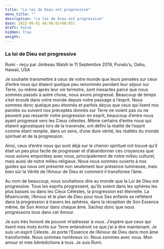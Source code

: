```yaml
---
title: "La loi de Dieu est progressive"
menu_title: ""
description: "La loi de Dieu est progressive"
date: 2022-06-01 06:00:01+00:851
draft: False
hidden: True
weight:
---
```

### La loi de Dieu est progressive

Rumi - reçu par Jimbeau Walsh le 11 Septembre 2019, Punalu’u, Oahu, Hawaii, USA

Je souhaite transmettre à ceux de votre monde que leurs pensées sur ceux d’entre nous qui étaient quelque peu renommés pendant leur séjour sur Terre, ou même après leur vie terrestre, sont inexactes parce que nous sommes passés à autre chose, nous avons progressé. Beaucoup de temps s’est écoulé dans votre monde depuis notre passage à l’esprit. Nous sommes donc quelque peu étonnés et parfois déçus que ceux qui lisent nos paroles ou suivent nos préceptes donnés sur Terre ne voient pas ou ne peuvent pas ressentir notre progression en esprit, beaucoup d’entre nous ayant progressé vers les Cieux célestes. Même certains d’entre nous qui étaient agnostiques lors de la traversée, ont défini la réalité de l’esprit comme étant remplie, dans un sens, d’une dure vérité, les réalités du monde spirituel et de la progression.

Ainsi, ceux d’entre nous qui sont déjà sur le chemin spirituel ont trouvé qu’il était un peu plus facile de progresser et d’abandonner ces croyances que nous avions emportées avec nous, principalement de notre milieu culturel, mais aussi de notre milieu religieux. Nous nous sommes ouverts à nos guides qui nous ont présenté non seulement leur présence lumineuse, mais bien sûr la Vérité de l’Amour de Dieu et comment il transforme l’âme.

Au nom de beaucoup, nous souhaitons dire au monde que la Loi de Dieu est progressive. Tous les esprits progressent, qu’ils soient dans les sphères les plus basses ou dans les Cieux Célestes, la progression est éternelle. La Miséricorde, l’Amour et le plan de Dieu pour tous Ses enfants se reflètent dans la progression à travers les sphères, dans la réception de Son Essence même, de Son Amour dans chaque âme. Sachez donc que nous progressons tous dans cet Amour.

Je suis très honoré de pouvoir m’adresser à vous. J’espère que ceux qui lisent mes mots écrits sur Terre entendront ce que j’ai à dire maintenant. Je suis un esprit Céleste. Je porte l’Essence de l’Amour de Dieu dans mon âme transformée. Nous sommes nombreux ici. Nous sommes avec vous. Mon amour et mes bénédictions à tous. Je suis Rumi.



